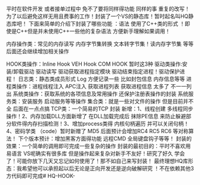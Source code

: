
平时在软件开发 或者接单过程中 免不了要将同样得功能 同样的事 重复的改写！为了以后避免这样无用且费事的工作！封装了一个VS的静态库！暂时起名叫HQ静态库吧！ 下面来简单的介绍下封装了哪些功能 ：语法 使用了C++类的形式 ！即使是C++但是并未使用C++一些他的复杂语法 方便新手理解如果调用！

内存操作类：常见的内存读写 内存字节集转换 文本转字节集！读内存字节集 等等 后面还会继续增加相关操作

HOOK类操作：lnline Hook    VEH Hook    COM HOOK 暂时这3种
驱动类操作:安装/卸载驱动  驱动读写 驱动获取进程指定模块 驱动结束指定进程！驱动保护进程！
日志类：静态类成员形式  Log 方便记录一些 比如封包信息 内存信息等等
进程类操作：进程线程注入 APC注入 获取进程列表 获取进程信息 太多了 不一一列出
系统类操作：获取系统的各项信息及常用操作 还保护注册表操作的封装
系统服务类：安装服务 启动服务等等操作
集合类：就是一些对文件的操作 但是目前并不全 后面在一点点搞
TCP类：一个简易的TCP 封装
新增：1、线程创建 多线程同步操作！2、内存加载DLL方面新增了 在DLL加载完成后 抹除PE信息 来防止躲避部分软件得内存扫描检测！3、增加process类得 内核句柄遍历 并可以关闭句柄！4、密码学类 （code）暂时新赠了 MD5 后面预计会增加RC4 RC5 RC6 等对称算法！
下个版本预计：增加黑客方面得功能 远程CMD 全局键盘钩子等等！
封装的效果：一个简单的调用即可完成一些复杂的操作
封装的最初目的：平时不喜欢用易语言 VS呢确实有很多库 但是操作起来复杂对新手不友好！研究了好久 学会了！可能你放下几天又忘记如何使用了！那不如自己来写封装！
最终理想HQ库形态：我希望他可以承担起以后无论是正向开发还是逆向破解研究 ！不在依赖其他3方代码即可完成# HQ-HOOK-

